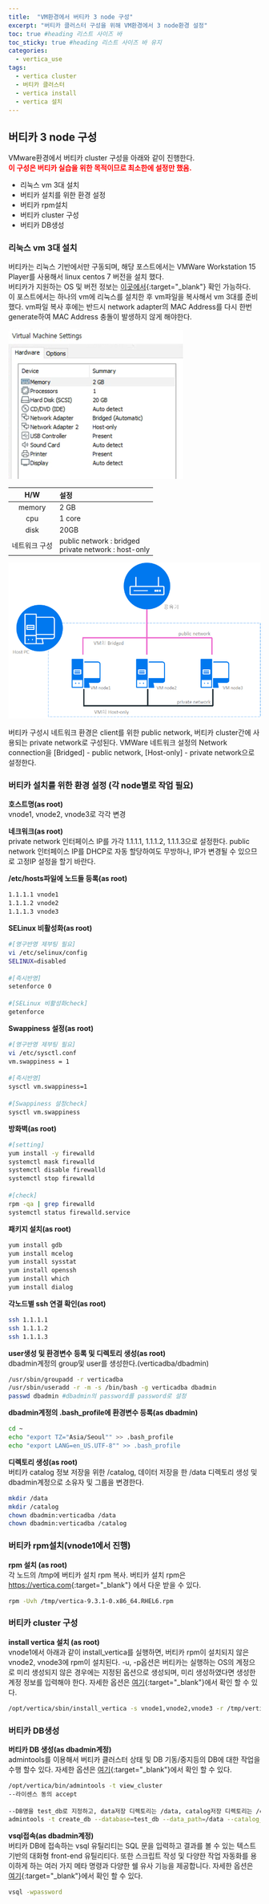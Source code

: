 ```yaml
---
title:  "VM환경에서 버티카 3 node 구성"
excerpt: "버티카 클러스터 구성을 위해 VM환경에서 3 node환경 설정"
toc: true #heading 리스트 사이즈 바
toc_sticky: true #heading 리스트 사이즈 바 유지
categories:
  - vertica_use
tags:
  - vertica cluster
  - 버티카 클러스터
  - vertica install
  - vertica 설치
---
```


## 버티카 3 node 구성
VMware환경에서 버티카 cluster 구성을 아래와 같이 진행한다.  
**<font color="red">이 구성은 버티카 실습을 위한 목적이므로 최소한에 설정만 했음.</font>**  

+ 리눅스 vm 3대 설치
+ 버티카 설치를 위한 환경 설정  
+ 버티카 rpm설치
+ 버티카 cluster 구성
+ 버티카 DB생성

### 리눅스 vm 3대 설치
버티카는 리눅스 기반에서만 구동되며, 해당 포스트에서는 VMWare Workstation 15 Player를 사용해서 linux centos 7 버전을 설치 했다.  
버티카가 지원하는 OS 및 버전 정보는 [이곳에서](https://www.vertica.com/docs/9.3.x/HTML/Content/Authoring/SupportedPlatforms/MCandServer.htm?tocpath=Vertica%209.3.x%20Supported%20Platforms%7C_____1){:target="_blank"} 확인 가능하다.  
이 포스트에서는 하나의 vm에 리눅스를 설치한 후 vm파일을 복사해서 vm 3대를 준비했다. vm파일 복사 후에는 반드시 network adapter의 MAC Address를 다시 한번 generate하여 MAC Address 충돌이 발생하지 않게 해야한다.  

![VM환경에서 버티카 3 node 구성 1](../img/vertica_use_1020_01.png)

|H/W       |설정    |
|:--------:|:----------------|
|memory    |2 GB |
|cpu       |1 core  |
|disk      |20GB |
|네트워크 구성 |public network : bridged <br>private network : host-only|
  
![VM환경에서 버티카 3 node 구성 2](../img/vertica_use_1020_02.png)

버티카 구성시 네트워크 환경은 client를 위한 public network, 버티카 cluster간에 사용되는 private network로 구성된다.
VMWare 네트워크 설정의 Network connection을 [Bridged] - public network, [Host-only] - private network으로 설정한다.


### 버티카 설치를 위한 환경 설정 (각 node별로 작업 필요)
**호스트명(as root)**  
vnode1, vnode2, vnode3로 각각 변경  

**네크워크(as root)**  
private network 인터페이스 IP를 가각 1.1.1.1, 1.1.1.2, 1.1.1.3으로 설정한다.
public network 인터페이스 IP를 DHCP로 자동 할당하여도 무방하나, IP가 변경될 수 있으므로 고정IP 설정을 할기 바란다.

**/etc/hosts파일에 노드들 등록(as root)**  
```bash
1.1.1.1 vnode1  
1.1.1.2 vnode2  
1.1.1.3 vnode3  
```
  
  
**SELinux 비활성화(as root)**  
```bash
#[영구반영 제부팅 필요] 
vi /etc/selinux/config
SELINUX=disabled

#[즉시반영]
setenforce 0

#[SELinux 비활성화check]
getenforce
```

**Swappiness 설정(as root)**  
```bash
#[영구반영 제부팅 필요]
vi /etc/sysctl.conf  
vm.swappiness = 1  

#[즉시반영]
sysctl vm.swappiness=1

#[Swappiness 설정check]
sysctl vm.swappiness
```

**방화벽(as root)**  
```bash
#[setting]  
yum install -y firewalld  
systemctl mask firewalld  
systemctl disable firewalld  
systemctl stop firewalld  

#[check]  
rpm -qa | grep firewalld  
systemctl status firewalld.service  
```

**패키지 설치(as root)**  
```bash
yum install gdb
yum install mcelog
yum install sysstat
yum install openssh
yum install which
yum install dialog
```

**각노드별 ssh 연결 확인(as root)**  
```bash
ssh 1.1.1.1
ssh 1.1.1.2
ssh 1.1.1.3
```

**user생성 및 환경변수 등록 및 디렉토리 생성(as root)**  
dbadmin계정의 group및 user를 생성한다.(verticadba/dbadmin)
```bash
/usr/sbin/groupadd -r verticadba
/usr/sbin/useradd -r -m -s /bin/bash -g verticadba dbadmin
passwd dbadmin #dbadmin의 password를 password로 설정
```

**dbadmin계정의 .bash_profile에 환경변수 등록(as dbadmin)**  
```bash
cd ~
echo "export TZ="Asia/Seoul"" >> .bash_profile
echo "export LANG=en_US.UTF-8"" >> .bash_profile
```

**디렉토리 생성(as root)**  
버티카 catalog 정보 저장을 위한 /catalog, 데이터 저장을 한 /data 디렉토리 생성 및 dbadmin계정으로 소유자 및 그룹을 변경한다.
```bash
mkdir /data 
mkdir /catalog 
chown dbadmin:verticadba /data
chown dbadmin:verticadba /catalog
```

### 버티카 rpm설치(vnode1에서 진행)
**rpm 설치 (as root)**  
각 노드의 /tmp에 버티카 설치 rpm 복사. 버티카 설치 rpm은 <https://vertica.com>{:target="_blank"} 에서 다운 받을 수 있다.  
```bash
rpm -Uvh /tmp/vertica-9.3.1-0.x86_64.RHEL6.rpm
```

### 버티카 cluster 구성
**install vertica 설치 (as root)**  
vnode1에서 아래과 같이 install_vertica를 실행하면, 버티카 rpm이 설치되지 않은 vnode2, vnode3에 rpm이 설치된다.
-u, -p옵션은 버티카는 실행하는 OS의 계정으로 미리 생성되지 않은 경우에는 지정된 옵션으로 생성되며, 미리 생성하였다면 생성한 계정 정보를 입력해야 한다.
자세한 옵션은 [여기](https://www.vertica.com/docs/9.3.x/HTML/Content/Authoring/InstallationGuide/InstallingVertica/InstallVerticaScript.htm?zoom_highlight=admintools%20option){:target="_blank"}에서 확인 할 수 있다. 
```bash
/opt/vertica/sbin/install_vertica -s vnode1,vnode2,vnode3 -r /tmp/vertica-9.3.1-0.x86_64.RHEL6.rpm -u dbadmin -p password --point-to-point
```

### 버티카 DB생성
**버티카 DB 생성(as dbadmin계정)**  
admintools를 이용해서 버티카 클러스터 상태 및 DB 기동/중지등의 DB에 대한 작업을 수행 할수 있다.
자세한 옵션은 [여기](https://www.vertica.com/docs/9.3.x/HTML/Content/Authoring/AdministratorsGuide/AdminTools/WritingAdministrationToolsScripts.htm?tocpath=Administrator%27s%20Guide%7CUsing%20the%20Administration%20Tools%7CAdministration%20Tools%20Reference%7C_____6){:target="_blank"}에서 확인 할 수 있다. 
```bash
/opt/vertica/bin/admintools -t view_cluster
--라이센스 동의 accept

--DB명을 test_db로 지정하고, data저장 디렉토리는 /data, catalog저장 디렉토리는 /catalog, DB접속을 위한 dbadmin계정의 password는 password로 DB생성
admintools -t create_db --database=test_db --data_path=/data --catalog_path=/catalog --password=password --hosts=vnode1,vnode2,vnode3
```

**vsql접속(as dbadmin계정)**  
버티카 DB에 접속하는 vsql 유틸리티는 SQL 문을 입력하고 결과를 볼 수 있는 텍스트 기반의 대화형 front-end 유틸리티다. 또한 스크립트 작성 및 다양한 작업 자동화를 용이하게 하는 여러 가지 메타 명령과 다양한 쉘 유사 기능을 제공합니다. 자세한 옵션은 [여기](https://www.vertica.com/docs/9.3.x/HTML/Content/Authoring/ConnectingToVertica/vsql/CommandLineOptions.htm){:target="_blank"}에서 확인 할 수 있다. 
```bash
vsql -wpassword
```
